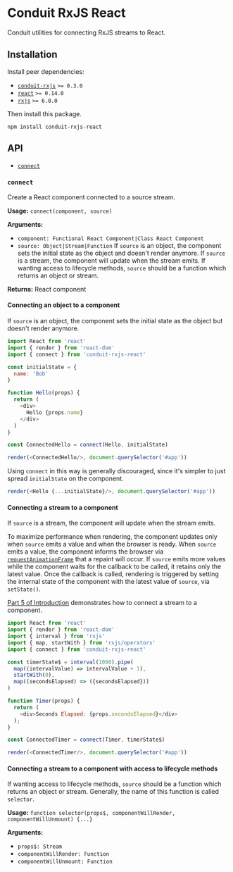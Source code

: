 # Conduit RxJS React

Conduit utilities for connecting RxJS streams to React.

## Installation

Install peer dependencies:
- [`conduit-rxjs`](../conduit-rxjs) `>= 0.3.0`
- [`react`](https://github.com/facebook/react) `>= 0.14.0`
- [`rxjs`](https://github.com/ReactiveX/rxjs) `>= 6.0.0`

Then install this package.

```
npm install conduit-rxjs-react
```

## API

- [`connect`](#connect)

### `connect`

Create a React component connected to a source stream.

**Usage:** `connect(component, source)`

**Arguments:**
- `component: Functional React Component|Class React Component`
- `source: Object|Stream|Function` If `source` is an object, the component sets the initial state as the object and doesn't render anymore. If `source` is a stream, the component will update when the stream emits. If wanting access to lifecycle methods, `source` should be a function which returns an object or stream.

**Returns:** React component

#### Connecting an object to a component

If `source` is an object, the component sets the initial state as the object but doesn't render anymore.

```js
import React from 'react'
import { render } from 'react-dom'
import { connect } from 'conduit-rxjs-react'

const initialState = {
  name: 'Bob'
}

function Hello(props) {
  return (
    <div>
      Hello {props.name}
    </div>
  )
}

const ConnectedHello = connect(Hello, initialState)

render(<ConnectedHello/>, document.querySelector('#app'))
```

Using `connect` in this way is generally discouraged, since it's simpler to just spread `initialState` on the component.

```js
render(<Hello {...initialState}/>, document.querySelector('#app'))
```

#### Connecting a stream to a component

If `source` is a stream, the component will update when the stream emits.

To maximize performance when rendering, the component updates only when `source` emits a value and when the browser is ready. When `source` emits a value, the component informs the browser via [`requestAnimationFrame`](https://developer.mozilla.org/en-US/docs/Web/API/window/requestAnimationFrame) that a repaint will occur. If `source` emits more values while the component waits for the callback to be called, it retains only the latest value. Once the callback is called, rendering is triggered by setting the internal state of the component with the latest value of `source`, via `setState()`.

[Part 5 of Introduction](../../docs/introduction.md#part-5) demonstrates how to connect a stream to a component.

```js
import React from 'react'
import { render } from 'react-dom'
import { interval } from 'rxjs'
import { map, startWith } from 'rxjs/operators'
import { connect } from 'conduit-rxjs-react'

const timerState$ = interval(1000).pipe(
  map((intervalValue) => intervalValue + 1),
  startWith(0),
  map((secondsElapsed) => ({secondsElapsed}))
)

function Timer(props) {
  return (
    <div>Seconds Elapsed: {props.secondsElapsed}</div>
  );
}

const ConnectedTimer = connect(Timer, timerState$)

render(<ConnectedTimer/>, document.querySelector('#app'))
```

#### Connecting a stream to a component with access to lifecycle methods

If wanting access to lifecycle methods, `source` should be a function which returns an object or stream. Generally, the name of this function is called `selector`.

**Usage:** `function selector(props$, componentWillRender, componentWillUnmount) {...}`

**Arguments:**
- `props$: Stream`
- `componentWillRender: Function`
- `componentWillUnmount: Function`
